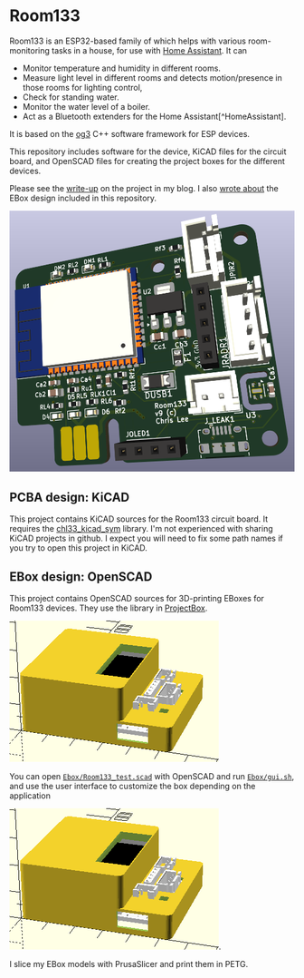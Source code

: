 # Room133

Room133 is an ESP32-based family of which helps with various room-monitoring tasks in a house, for use with [Home Assistant](https://www.home-assistant.io/).  It can
- Monitor temperature and humidity in different rooms.
- Measure light level in different rooms and detects motion/presence in those rooms for
   lighting control,
- Check for standing water.
- Monitor the water level of a boiler.
- Act as a Bluetooth extenders for the Home Assistant[^HomeAssistant].

It is based on the [og3](https://github.com/chl33/og3) C++ software framework for ESP devices.

This repository includes software for the device, KiCAD files for the circuit board, and OpenSCAD files for creating the project boxes for the different devices.

Please see the [write-up](https://selectiveappeal.org/posts/room133/) on the project in my blog.  I also [wrote about](https://selectiveappeal.org/posts/room133-box/) the EBox design included in this repository.

![Room133 board render](images/room133_board_render.png)


## PCBA design: KiCAD

This project contains KiCAD sources for the Room133 circuit board.  It requires the [chl33_kicad_sym](https://github.com/chl33/chl33_kicad_sym) library.  I'm not experienced with sharing KiCAD projects in github.  I expect you will need to fix some path names if you try to open this project in KiCAD.

## EBox design: OpenSCAD

This project contains OpenSCAD sources for 3D-printing EBoxes for Room133 devices.  They use the library in [ProjectBox](https://github.com/chl33/ProjectBox).

![EBox for use with PIR sensor and photoresistor, with OLED display](images/scad_ebox_oled_pirl_vitamins.png)

You can open [`Ebox/Room133_test.scad`](Ebox/Room133_test.scad) with OpenSCAD and run [`Ebox/gui.sh`](Ebox/gui.sh), and use the user interface to customize the box depending on the application


![GUI for customizing the Ebox](images/scad_ebox_oled_pirl_vitamins.png).

I slice my EBox models with PrusaSlicer and print them in PETG.


